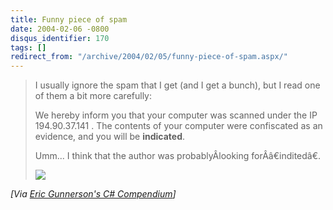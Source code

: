 ```yaml
---
title: Funny piece of spam
date: 2004-02-06 -0800
disqus_identifier: 170
tags: []
redirect_from: "/archive/2004/02/05/funny-piece-of-spam.aspx/"
---
```


> I usually ignore the spam that I get (and I get a bunch), but I read
> one of them a bit more carefully:
>
> We hereby inform you that your computer was scanned under the IP
> 194.90.37.141 . The contents of your computer were confiscated as an
> evidence, and you will be **indicated**.
>
> Umm... I think that the author was probablyÂlooking forÂâ€inditedâ€.
>
> ![](http://weblogs.asp.net/ericgu/aggbug/68266.aspx)

*[Via [Eric Gunnerson's C\#
Compendium](http://weblogs.asp.net/ericgu/archive/2004/02/05/68266.aspx)]*

